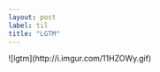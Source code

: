 ```yaml
---
layout: post
label: til
title: "LGTM"
---
```


<p>
  
</p>
![lgtm](http://i.imgur.com/11HZOWy.gif)

